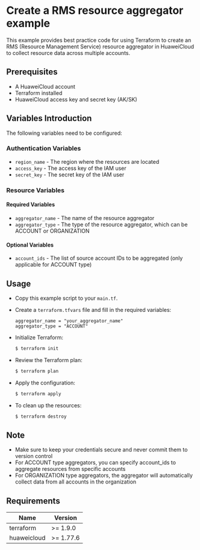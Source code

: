 # Create a RMS resource aggregator example

This example provides best practice code for using Terraform to create an RMS (Resource Management Service)
resource aggregator in HuaweiCloud to collect resource data across multiple accounts.

## Prerequisites

* A HuaweiCloud account
* Terraform installed
* HuaweiCloud access key and secret key (AK/SK)

## Variables Introduction

The following variables need to be configured:

### Authentication Variables

* `region_name` - The region where the resources are located
* `access_key` - The access key of the IAM user
* `secret_key` - The secret key of the IAM user

### Resource Variables

#### Required Variables

* `aggregator_name` - The name of the resource aggregator
* `aggregator_type` - The type of the resource aggregator, which can be ACCOUNT or ORGANIZATION

#### Optional Variables

* `account_ids` - The list of source account IDs to be aggregated (only applicable for ACCOUNT type)

## Usage

* Copy this example script to your `main.tf`.

* Create a `terraform.tfvars` file and fill in the required variables:

  ```hcl
  aggregator_name = "your_aggregator_name"
  aggregator_type = "ACCOUNT"
  ```

* Initialize Terraform:

  ```bash
  $ terraform init
  ```

* Review the Terraform plan:

  ```bash
  $ terraform plan
  ```

* Apply the configuration:

  ```bash
  $ terraform apply
  ```

* To clean up the resources:

  ```bash
  $ terraform destroy
  ```

## Note

* Make sure to keep your credentials secure and never commit them to version control
* For ACCOUNT type aggregators, you can specify account_ids to aggregate resources from specific accounts
* For ORGANIZATION type aggregators, the aggregator will automatically collect data from all accounts in the organization

## Requirements

| Name | Version |
| ---- | ---- |
| terraform | >= 1.9.0 |
| huaweicloud | >= 1.77.6 |
